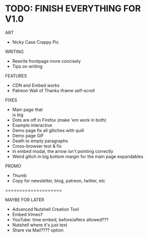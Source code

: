# TODO: FINISH EVERYTHING FOR V1.0

ART
* Nicky Case Crappy Pic

WRITING
* Rewrite frontpage more concisely
* Tips on writing

FEATURES
* CDN and Embed works
* Patreon Wall of Thanks iframe self-scroll

FIXES
* Main page that <br> is big
* Dots are off in Firefox (make 'em work in both)
* Example interactive
* Demo page fix all glitches with quill
* Demo page GIF
* Death to empty paragraphs
* Cross-browser test & fix
* In embed modal, the arrow isn't pointing correctly
* Weird glitch in big bottom margin for the main page expandables

PROMO
* Thumb
* Copy for newsletter, blog, patreon, twitter, etc

====================

MAYBE FOR LATER
* Advanced Nutshell Creation Tool
* Embed Vimeo?
* YouTube: time embed, before/afters allowed???
* Nutshell where it's just text
* Share via Mail???? option
